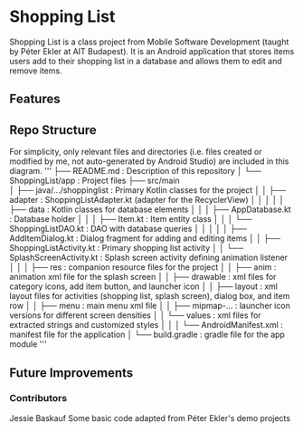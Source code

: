 # Shopping List
Shopping List is a class project from Mobile Software Development (taught by Péter Ekler at AIT Budapest). It is an Android application that stores items users add to their shopping list in a database and allows them to edit and remove items.

## Features

## Repo Structure
For simplicity, only relevant files and directories (i.e. files created or modified by me, not auto-generated by Android Studio) are included in this diagram.
'''
├── README.md                           : Description of this repository
│
└── ShoppingList/app                    : Project files
    ├── src/main                    
    │   ├── java/.../shoppinglist       : Primary Kotlin classes for the project
    │   │   ├── adapter                 : ShoppingListAdapter.kt (adapter for the RecyclerView)
    │   │   │
    │   │   ├── data                    : Kotlin classes for database elements
    │   │   │   ├── AppDatabase.kt      : Database holder
    │   │   │   ├── Item.kt             : Item entity class
    │   │   │   └── ShoppingListDAO.kt  : DAO with database queries
    │   │   │
    │   │   ├── AddItemDialog.kt        : Dialog fragment for adding and editing items
    │   │   ├── ShoppingListActivity.kt : Primary shopping list activity
    │   │   └── SplashScreenActivity.kt : Splash screen activity defining animation listener
    │   │
    │   ├── res                         : companion resource files for the project
    │   │   ├── anim                    : animation xml file for the splash screen
    │   │   ├── drawable                : xml files for category icons, add item button, and launcher icon
    │   │   ├── layout                  : xml layout files for activities (shopping list, splash screen), dialog box, and item row
    │   │   ├── menu                    : main menu xml file
    │   │   ├── mipmap-...              : launcher icon versions for different screen densities
    │   │   └── values                  : xml files for extracted strings and customized styles
    │   │
    │   └── AndroidManifest.xml         : manifest file for the application
    │
    └── build.gradle                    : gradle file for the app module
'''

## Future Improvements

### Contributors
Jessie Baskauf
Some basic code adapted from Péter Ekler's demo projects
